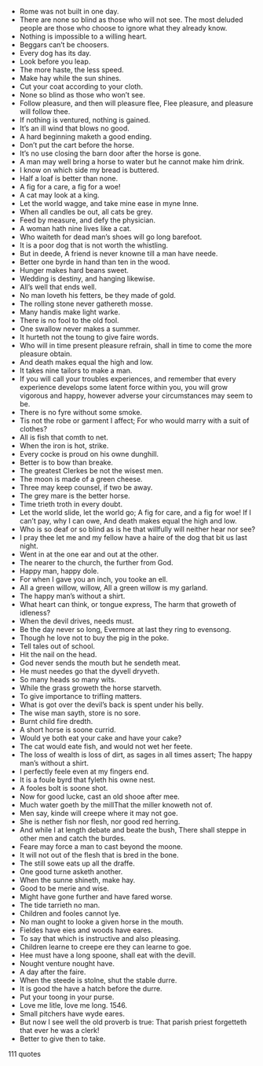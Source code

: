  - Rome was not built in one day.
 - There are none so blind as those who will not see. The most deluded people are those who choose to ignore what they already know.
 - Nothing is impossible to a willing heart.
 - Beggars can’t be choosers.
 - Every dog has its day.
 - Look before you leap.
 - The more haste, the less speed.
 - Make hay while the sun shines.
 - Cut your coat according to your cloth.
 - None so blind as those who won’t see.
 - Follow pleasure, and then will pleasure flee, Flee pleasure, and pleasure will follow thee.
 - If nothing is ventured, nothing is gained.
 - It’s an ill wind that blows no good.
 - A hard beginning maketh a good ending.
 - Don’t put the cart before the horse.
 - It’s no use closing the barn door after the horse is gone.
 - A man may well bring a horse to water but he cannot make him drink.
 - I know on which side my bread is buttered.
 - Half a loaf is better than none.
 - A fig for a care, a fig for a woe!
 - A cat may look at a king.
 - Let the world wagge, and take mine ease in myne Inne.
 - When all candles be out, all cats be grey.
 - Feed by measure, and defy the physician.
 - A woman hath nine lives like a cat.
 - Who waiteth for dead man’s shoes will go long barefoot.
 - It is a poor dog that is not worth the whistling.
 - But in deede, A friend is never knowne till a man have neede.
 - Better one byrde in hand than ten in the wood.
 - Hunger makes hard beans sweet.
 - Wedding is destiny, and hanging likewise.
 - All’s well that ends well.
 - No man loveth his fetters, be they made of gold.
 - The rolling stone never gathereth mosse.
 - Many handis make light warke.
 - There is no fool to the old fool.
 - One swallow never makes a summer.
 - It hurteth not the toung to give faire words.
 - Who will in time present pleasure refrain, shall in time to come the more pleasure obtain.
 - And death makes equal the high and low.
 - It takes nine tailors to make a man.
 - If you will call your troubles experiences, and remember that every experience develops some latent force within you, you will grow vigorous and happy, however adverse your circumstances may seem to be.
 - There is no fyre without some smoke.
 - Tis not the robe or garment I affect; For who would marry with a suit of clothes?
 - All is fish that comth to net.
 - When the iron is hot, strike.
 - Every cocke is proud on his owne dunghill.
 - Better is to bow than breake.
 - The greatest Clerkes be not the wisest men.
 - The moon is made of a green cheese.
 - Three may keep counsel, if two be away.
 - The grey mare is the better horse.
 - Time trieth troth in every doubt.
 - Let the world slide, let the world go; A fig for care, and a fig for woe! If I can’t pay, why I can owe, And death makes equal the high and low.
 - Who is so deaf or so blind as is he that willfully will neither hear nor see?
 - I pray thee let me and my fellow have a haire of the dog that bit us last night.
 - Went in at the one ear and out at the other.
 - The nearer to the church, the further from God.
 - Happy man, happy dole.
 - For when I gave you an inch, you tooke an ell.
 - All a green willow, willow, All a green willow is my garland.
 - The happy man’s without a shirt.
 - What heart can think, or tongue express, The harm that groweth of idleness?
 - When the devil drives, needs must.
 - Be the day never so long, Evermore at last they ring to evensong.
 - Though he love not to buy the pig in the poke.
 - Tell tales out of school.
 - Hit the nail on the head.
 - God never sends the mouth but he sendeth meat.
 - He must needes go that the dyvell dryveth.
 - So many heads so many wits.
 - While the grass groweth the horse starveth.
 - To give importance to trifling matters.
 - What is got over the devil’s back is spent under his belly.
 - The wise man sayth, store is no sore.
 - Burnt child fire dredth.
 - A short horse is soone currid.
 - Would ye both eat your cake and have your cake?
 - The cat would eate fish, and would not wet her feete.
 - The loss of wealth is loss of dirt, as sages in all times assert; The happy man’s without a shirt.
 - I perfectly feele even at my fingers end.
 - It is a foule byrd that fyleth his owne nest.
 - A fooles bolt is soone shot.
 - Now for good lucke, cast an old shooe after mee.
 - Much water goeth by the millThat the miller knoweth not of.
 - Men say, kinde will creepe where it may not goe.
 - She is nether fish nor flesh, nor good red herring.
 - And while I at length debate and beate the bush, There shall steppe in other men and catch the burdes.
 - Feare may force a man to cast beyond the moone.
 - It will not out of the flesh that is bred in the bone.
 - The still sowe eats up all the draffe.
 - One good turne asketh another.
 - When the sunne shineth, make hay.
 - Good to be merie and wise.
 - Might have gone further and have fared worse.
 - The tide tarrieth no man.
 - Children and fooles cannot lye.
 - No man ought to looke a given horse in the mouth.
 - Fieldes have eies and woods have eares.
 - To say that which is instructive and also pleasing.
 - Children learne to creepe ere they can learne to goe.
 - Hee must have a long spoone, shall eat with the devill.
 - Nought venture nought have.
 - A day after the faire.
 - When the steede is stolne, shut the stable durre.
 - It is good the have a hatch before the durre.
 - Put your toong in your purse.
 - Love me litle, love me long. 1546.
 - Small pitchers have wyde eares.
 - But now I see well the old proverb is true: That parish priest forgetteth that ever he was a clerk!
 - Better to give then to take.

111 quotes